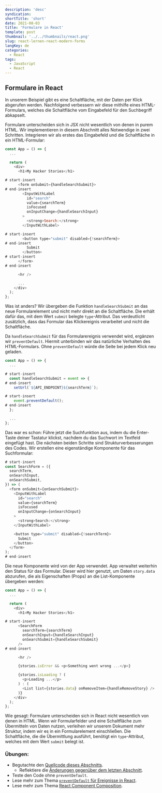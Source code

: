 ```yaml
---
description: 'desc'
syndication:
shortTitle: 'short'
date: 2021-08-03
title: 'Formulare in React'
template: post
thumbnail: '../../thumbnails/react.png'
slug: react-lernen-react-modern-forms
langKey: de
categories:
  - React
tags:
  - JavaScript
  - React
---
```


## Formulare in React

In unserem Beispiel gibt es eine Schaltfläche, mit der Daten per Klick abgerufen werden. Nachfolgend verbessern wir diese mithilfe eines HTML-Formulars, welches die Schaltfläche vom Eingabefeld für den Suchbegriff abkapselt.

Formulare unterscheiden sich in JSX nicht wesentlich von denen in purem HTML. Wir implementieren in diesem Abschnitt alles Notwendige in zwei Schritten. Integrieren wir als erstes das Eingabefeld und die Schaltfläche in ein HTML-Formular:

```js
const App = () => {
  ...

  return (
    <div>
      <h1>My Hacker Stories</h1>

# start-insert
      <form onSubmit={handleSearchSubmit}>
# end-insert
        <InputWithLabel
          id="search"
          value={searchTerm}
          isFocused
          onInputChange={handleSearchInput}
        >
          <strong>Search:</strong>
        </InputWithLabel>

# start-insert
        <button type="submit" disabled={!searchTerm}>
# end-insert
          Submit
        </button>
# start-insert
      </form>
# end-insert

      <hr />

      ...
    </div>
  );
};
```

Was ist anders? Wir übergeben die Funktion `handleSearchSubmit` an das neue Formularelement und nicht mehr direkt an die Schaltfläche. Die erhält dafür das, mit dem Wert `submit` belegte `type`-Attribut. Das verdeutlicht zusätzlich, dass das Formular das Klickereignis verarbeitet und nicht die Schaltfläche.

Da `handleSearchSubmit` für das Formularereignis verwendet wird, ergänzen wir `preventDefault`. Hiermit unterbinden wir das natürliche Verhalten des HTML-Formulars. Ohne `preventDefault` würde die Seite bei jedem Klick neu geladen.

```js
const App = () => {
  ...

# start-insert
  const handleSearchSubmit = event => {
# end-insert
    setUrl(`${API_ENDPOINT}${searchTerm}`);

# start-insert
    event.preventDefault();
# end-insert
  };

  ...
};
```

Das war es schon: Führe jetzt die Suchfunktion aus, indem du die Enter-Taste deiner Tastatur klickst, nachdem du das Suchwort im Textfeld eingefügt hast. Die nächsten beiden Schritte sind Strukturverbesserungen des Codes. Wir erstellen eine eigenständige Komponente für das Suchformular:

```js
# start-insert
const SearchForm = ({
  searchTerm,
  onSearchInput,
  onSearchSubmit,
}) => (
  <form onSubmit={onSearchSubmit}>
    <InputWithLabel
      id="search"
      value={searchTerm}
      isFocused
      onInputChange={onSearchInput}
    >
      <strong>Search:</strong>
    </InputWithLabel>

    <button type="submit" disabled={!searchTerm}>
      Submit
    </button>
  </form>
);
# end-insert
```

Die neue Komponente wird von der App verwendet. App verwaltet weiterhin den Status für das Formular. Dieser wird hier genutzt, um Daten `story.data` abzurufen, die als Eigenschaften (Props) an die List-Komponente übergeben werden:

```js
const App = () => {
  ...

  return (
    <div>
      <h1>My Hacker Stories</h1>

# start-insert
      <SearchForm
        searchTerm={searchTerm}
        onSearchInput={handleSearchInput}
        onSearchSubmit={handleSearchSubmit}
      />
# end-insert

      <hr />

      {stories.isError && <p>Something went wrong ...</p>}

      {stories.isLoading ? (
        <p>Loading ...</p>
      ) : (
        <List list={stories.data} onRemoveItem={handleRemoveStory} />
      )}
    </div>
  );
};
```

Wie gesagt: Formulare unterscheiden sich in React nicht wesentlich von denen in HTML. Wenn wir Formularfelder und eine Schaltfläche zum Übermitteln von Daten nutzen, verleihen wir unserem Dokument mehr Struktur, indem wir es in ein Formularelement einschließen. Die Schaltfläche, die die Übermittlung ausführt, benötigt ein `type`-Attribut, welches mit dem Wert `submit` belegt ist.

### Übungen:

* Begutachte den [Quellcode dieses Abschnitts](https://codesandbox.io/s/github/the-road-to-learn-react/hacker-stories/tree/hs/Forms-in-React).
  * Reflektiere die [Änderungen gegenüber dem letzten Abschnitt](https://github.com/the-road-to-learn-react/hacker-stories/compare/hs/Async-Await-in-React...hs/Forms-in-React?expand=1).
* Teste den Code ohne `preventDefault`.
* Lese mehr zum Thema [`preventDefault` für Ereignisse in React](https://www.robinwieruch.de/react-preventdefault).
* Lese mehr zum Thema [React Component Composition](https://www.robinwieruch.de/react-component-composition).
<img src="https://vg02.met.vgwort.de/na/c23fe2dd40e0406b8ada9dcc345086d5" width="1" height="1" alt="">
